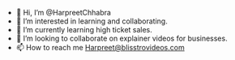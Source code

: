 - 👋 Hi, I’m @HarpreetChhabra
- 👀 I’m interested in learning and collaborating.
- 🌱 I’m currently learning high ticket sales.
- 💞️ I’m looking to collaborate on explainer videos for businesses.
- 📫 How to reach me Harpreet@blisstrovideos.com

<!---
HarpreetChhabra/HarpreetChhabra is a ✨ special ✨ repository because its `README.md` (this file) appears on your GitHub profile.
You can click the Preview link to take a look at your changes.
--->
